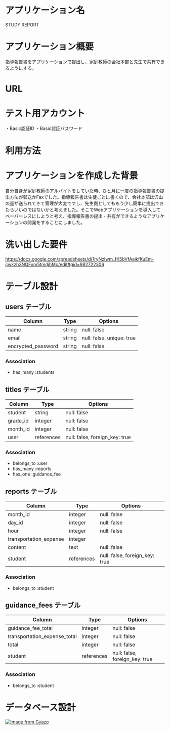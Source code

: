 # アプリケーション名
STUDY REPORT
# アプリケーション概要
指導報告書をアプリケーションで提出し、家庭教師の会社本部と先生で共有できるようにする。
# URL
# テスト用アカウント
・Basic認証ID
・Basic認証パスワード
# 利用方法

# アプリケーションを作成した背景
自分自身が家庭教師のアルバイトをしていた時、ひと月に一度の指導報告書の提出方法が郵送かFaxでした。指導報告書は生徒ごとに書くので、会社本部は沢山の量が送られてきて管理が大変ですし、先生側としてももう少し簡単に提出できたらいいのではないかと考えました。そこでWebアプリケーションを導入してペーパーレスにしようと考え、指導報告書の提出・共有ができるようなアプリケーションの開発をすることにしました。
# 洗い出した要件
https://docs.google.com/spreadsheets/d/1ryNzlwm_fK5bVfAaikfKuEm-cwkzh3NQFum5tmdjhMc/edit#gid=982722306


# テーブル設計

## users テーブル

| Column             | Type    | Options                   |
| ------------------ | ------- | ------------------------- |
| name               | string  | null: false               |
| email              | string  | null: false, unique: true |
| encrypted_password | string  | null: false               |

### Association

- has_many :students

## titles テーブル

| Column   | Type       | Options                        |
| -------- | ---------- | ------------------------------ |
| student  | string     | null: false                    |
| grade_id | integer    | null: false                    |
| month_id | integer    | null: false                    |
| user     | references | null: false, foreign_key: true |

### Association

- belongs_to :user
- has_many :reports
- has_one :guidance_fee

## reports テーブル

| Column                 | Type       | Options                        |
| ---------------------- | ---------- | ------------------------------ |
| month_id               | integer    | null: false                    |
| day_id                 | integer    | null: false                    |
| hour                   | integer    | null: false                    |
| transportation_expense | integer    |                    |
| content                | text       | null: false                    |
| student                | references | null: false, foreign_key: true |

### Association

- belongs_to :student

## guidance_fees テーブル

| Column                       | Type       | Options                        |
| ---------------------------- | ---------- | ------------------------------ |
| guidance_fee_total           | integer    | null: false                    |
| transportation_expense_total | integer    | null: false                    |
| total                        | integer    | null: false                    |
| student                      | references | null: false, foreign_key: true |

### Association

- belongs_to :student

# データベース設計
[![Image from Gyazo](https://i.gyazo.com/ce348e1509728285d94556b3a40d186c.png)](https://gyazo.com/ce348e1509728285d94556b3a40d186c)